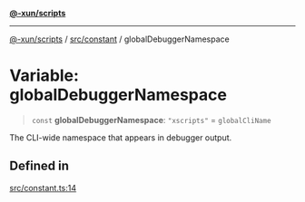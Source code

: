 [**@-xun/scripts**](../../../README.md)

***

[@-xun/scripts](../../../README.md) / [src/constant](../README.md) / globalDebuggerNamespace

# Variable: globalDebuggerNamespace

> `const` **globalDebuggerNamespace**: `"xscripts"` = `globalCliName`

The CLI-wide namespace that appears in debugger output.

## Defined in

[src/constant.ts:14](https://github.com/Xunnamius/xscripts/blob/f7b55e778c8646134a23d934fd2791d564a72b57/src/constant.ts#L14)
